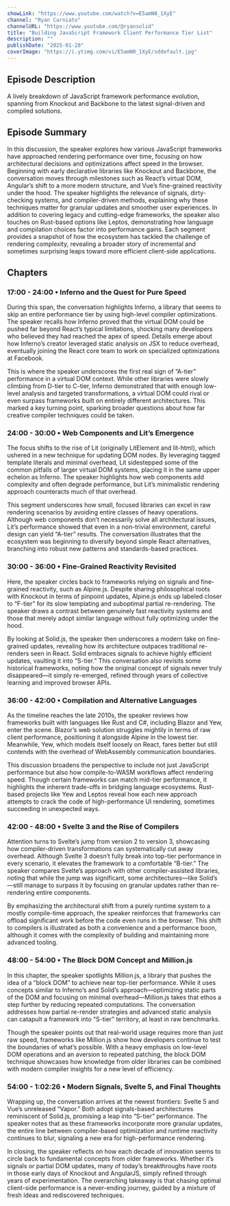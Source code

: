 ```yaml
---
showLink: "https://www.youtube.com/watch?v=E5amN0_1XyE"
channel: "Ryan Carniato"
channelURL: "https://www.youtube.com/@ryansolid"
title: "Building JavaScript Framework Client Performance Tier List"
description: ""
publishDate: "2025-01-28"
coverImage: "https://i.ytimg.com/vi/E5amN0_1XyE/sddefault.jpg"
---
```


## Episode Description

A lively breakdown of JavaScript framework performance evolution, spanning from Knockout and Backbone to the latest signal-driven and compiled solutions.

## Episode Summary

In this discussion, the speaker explores how various JavaScript frameworks have approached rendering performance over time, focusing on how architectural decisions and optimizations affect speed in the browser. Beginning with early declarative libraries like Knockout and Backbone, the conversation moves through milestones such as React’s virtual DOM, Angular’s shift to a more modern structure, and Vue’s fine-grained reactivity under the hood. The speaker highlights the relevance of signals, dirty-checking systems, and compiler-driven methods, explaining why these techniques matter for granular updates and smoother user experiences. In addition to covering legacy and cutting-edge frameworks, the speaker also touches on Rust-based options like Leptos, demonstrating how language and compilation choices factor into performance gains. Each segment provides a snapshot of how the ecosystem has tackled the challenge of rendering complexity, revealing a broader story of incremental and sometimes surprising leaps toward more efficient client-side applications.

## Chapters

### 17:00 - 24:00 • Inferno and the Quest for Pure Speed

During this span, the conversation highlights Inferno, a library that seems to skip an entire performance tier by using high-level compiler optimizations. The speaker recalls how Inferno proved that the virtual DOM could be pushed far beyond React’s typical limitations, shocking many developers who believed they had reached the apex of speed. Details emerge about how Inferno’s creator leveraged static analysis on JSX to reduce overhead, eventually joining the React core team to work on specialized optimizations at Facebook.

This is where the speaker underscores the first real sign of “A-tier” performance in a virtual DOM context. While other libraries were slowly climbing from D-tier to C-tier, Inferno demonstrated that with enough low-level analysis and targeted transformations, a virtual DOM could rival or even surpass frameworks built on entirely different architectures. This marked a key turning point, sparking broader questions about how far creative compiler techniques could be taken.

### 24:00 - 30:00 • Web Components and Lit’s Emergence

The focus shifts to the rise of Lit (originally LitElement and lit-html), which ushered in a new technique for updating DOM nodes. By leveraging tagged template literals and minimal overhead, Lit sidestepped some of the common pitfalls of larger virtual DOM systems, placing it in the same upper echelon as Inferno. The speaker highlights how web components add complexity and often degrade performance, but Lit’s minimalistic rendering approach counteracts much of that overhead.

This segment underscores how small, focused libraries can excel in raw rendering scenarios by avoiding entire classes of heavy operations. Although web components don’t necessarily solve all architectural issues, Lit’s performance showed that even in a non-trivial environment, careful design can yield “A-tier” results. The conversation illustrates that the ecosystem was beginning to diversify beyond simple React alternatives, branching into robust new patterns and standards-based practices.

### 30:00 - 36:00 • Fine-Grained Reactivity Revisited

Here, the speaker circles back to frameworks relying on signals and fine-grained reactivity, such as Alpine.js. Despite sharing philosophical roots with Knockout in terms of pinpoint updates, Alpine.js ends up labeled closer to “F-tier” for its slow templating and suboptimal partial re-rendering. The speaker draws a contrast between genuinely fast reactivity systems and those that merely adopt similar language without fully optimizing under the hood.

By looking at Solid.js, the speaker then underscores a modern take on fine-grained updates, revealing how its architecture outpaces traditional re-renders seen in React. Solid embraces signals to achieve highly efficient updates, vaulting it into “S-tier.” This conversation also revisits some historical frameworks, noting how the original concept of signals never truly disappeared—it simply re-emerged, refined through years of collective learning and improved browser APIs.

### 36:00 - 42:00 • Compilation and Alternative Languages

As the timeline reaches the late 2010s, the speaker reviews how frameworks built with languages like Rust and C#, including Blazor and Yew, enter the scene. Blazor’s web solution struggles mightily in terms of raw client performance, positioning it alongside Alpine in the lowest tier. Meanwhile, Yew, which models itself loosely on React, fares better but still contends with the overhead of WebAssembly communication boundaries.

This discussion broadens the perspective to include not just JavaScript performance but also how compile-to-WASM workflows affect rendering speed. Though certain frameworks can match mid-tier performance, it highlights the inherent trade-offs in bridging language ecosystems. Rust-based projects like Yew and Leptos reveal how each new approach attempts to crack the code of high-performance UI rendering, sometimes succeeding in unexpected ways.

### 42:00 - 48:00 • Svelte 3 and the Rise of Compilers

Attention turns to Svelte’s jump from version 2 to version 3, showcasing how compiler-driven transformations can systematically cut away overhead. Although Svelte 3 doesn’t fully break into top-tier performance in every scenario, it elevates the framework to a comfortable “B-tier.” The speaker compares Svelte’s approach with other compiler-assisted libraries, noting that while the jump was significant, some architectures—like Solid’s—still manage to surpass it by focusing on granular updates rather than re-rendering entire components.

By emphasizing the architectural shift from a purely runtime system to a mostly compile-time approach, the speaker reinforces that frameworks can offload significant work before the code even runs in the browser. This shift to compilers is illustrated as both a convenience and a performance boon, although it comes with the complexity of building and maintaining more advanced tooling.

### 48:00 - 54:00 • The Block DOM Concept and Million.js

In this chapter, the speaker spotlights Million.js, a library that pushes the idea of a “block DOM” to achieve near top-tier performance. While it uses concepts similar to Inferno’s and Solid’s approach—optimizing static parts of the DOM and focusing on minimal overhead—Million.js takes that ethos a step further by reducing repeated computations. The conversation addresses how partial re-render strategies and advanced static analysis can catapult a framework into “S-tier” territory, at least in raw benchmarks.

Though the speaker points out that real-world usage requires more than just raw speed, frameworks like Million.js show how developers continue to test the boundaries of what’s possible. With a heavy emphasis on low-level DOM operations and an aversion to repeated patching, the block DOM technique showcases how knowledge from older libraries can be combined with modern compiler insights for a new level of efficiency.

### 54:00 - 1:02:26 • Modern Signals, Svelte 5, and Final Thoughts

Wrapping up, the conversation arrives at the newest frontiers: Svelte 5 and Vue’s unreleased “Vapor.” Both adopt signals-based architectures reminiscent of Solid.js, promising a leap into “S-tier” performance. The speaker notes that as these frameworks incorporate more granular updates, the entire line between compiler-based optimization and runtime reactivity continues to blur, signaling a new era for high-performance rendering.

In closing, the speaker reflects on how each decade of innovation seems to circle back to fundamental concepts from older frameworks. Whether it’s signals or partial DOM updates, many of today’s breakthroughs have roots in those early days of Knockout and AngularJS, simply refined through years of experimentation. The overarching takeaway is that chasing optimal client-side performance is a never-ending journey, guided by a mixture of fresh ideas and rediscovered techniques.
